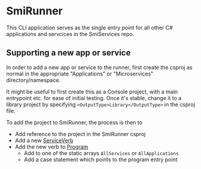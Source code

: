 # SmiRunner

This CLI application serves as the single entry point for all other C# applications and servcices in the SmiServices repo.

## Supporting a new app or service

In order to add a new app or service to the runner, first create the csproj as normal in the appropriate "Applications" or "Microservices" directory/namespace.

It might be useful to first create this as a Console project, with a main entrypoint etc. for ease of initial testing. Once it's stable, change it to a library project by specifying `<OutputType>Library</OutputType>` in the csproj file.

To add the project to SmiRunner, the process is then to

-   Add reference to the project in the SmiRunner csproj
-   Add a new [ServiceVerb](./ServiceVerbs.cs)
-   Add the new verb to [Program](./Program.cs)
    -   Add to one of the static arrays `AllServices` or `AllApplications`
    -   Add a case statement which points to the program entry point
